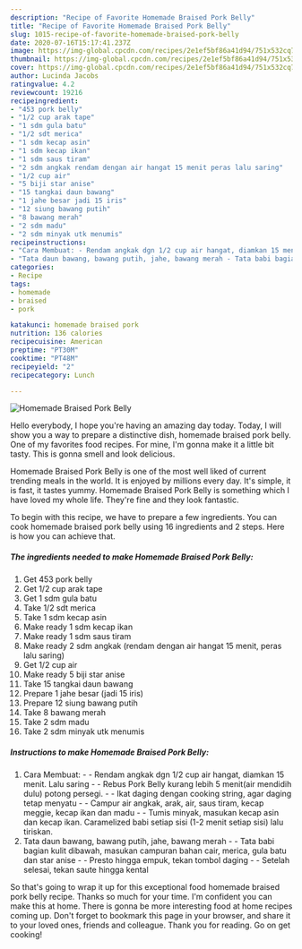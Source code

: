 ```yaml
---
description: "Recipe of Favorite Homemade Braised Pork Belly"
title: "Recipe of Favorite Homemade Braised Pork Belly"
slug: 1015-recipe-of-favorite-homemade-braised-pork-belly
date: 2020-07-16T15:17:41.237Z
image: https://img-global.cpcdn.com/recipes/2e1ef5bf86a41d94/751x532cq70/homemade-braised-pork-belly-foto-resep-utama.jpg
thumbnail: https://img-global.cpcdn.com/recipes/2e1ef5bf86a41d94/751x532cq70/homemade-braised-pork-belly-foto-resep-utama.jpg
cover: https://img-global.cpcdn.com/recipes/2e1ef5bf86a41d94/751x532cq70/homemade-braised-pork-belly-foto-resep-utama.jpg
author: Lucinda Jacobs
ratingvalue: 4.2
reviewcount: 19216
recipeingredient:
- "453 pork belly"
- "1/2 cup arak tape"
- "1 sdm gula batu"
- "1/2 sdt merica"
- "1 sdm kecap asin"
- "1 sdm kecap ikan"
- "1 sdm saus tiram"
- "2 sdm angkak rendam dengan air hangat 15 menit peras lalu saring"
- "1/2 cup air"
- "5 biji star anise"
- "15 tangkai daun bawang"
- "1 jahe besar jadi 15 iris"
- "12 siung bawang putih"
- "8 bawang merah"
- "2 sdm madu"
- "2 sdm minyak utk menumis"
recipeinstructions:
- "Cara Membuat: - Rendam angkak dgn 1/2 cup air hangat, diamkan 15 menit. Lalu saring - Rebus Pork Belly kurang lebih 5 menit(air mendidih dulu) potong persegi. - Ikat daging dengan cooking string, agar daging tetap menyatu - Campur air angkak, arak, air, saus tiram, kecap meggie, kecap ikan dan madu - Tumis minyak, masukan kecap asin dan kecap ikan. Caramelized babi setiap sisi (1-2 menit setiap sisi) lalu tiriskan."
- "Tata daun bawang, bawang putih, jahe, bawang merah - Tata babi bagian kulit dibawah, masukan campuran bahan cair, merica, gula batu dan star anise - Presto hingga empuk, tekan tombol daging - Setelah selesai, tekan saute hingga kental"
categories:
- Recipe
tags:
- homemade
- braised
- pork

katakunci: homemade braised pork 
nutrition: 136 calories
recipecuisine: American
preptime: "PT30M"
cooktime: "PT48M"
recipeyield: "2"
recipecategory: Lunch

---
```



![Homemade Braised Pork Belly](https://img-global.cpcdn.com/recipes/2e1ef5bf86a41d94/751x532cq70/homemade-braised-pork-belly-foto-resep-utama.jpg)

Hello everybody, I hope you're having an amazing day today. Today, I will show you a way to prepare a distinctive dish, homemade braised pork belly. One of my favorites food recipes. For mine, I'm gonna make it a little bit tasty. This is gonna smell and look delicious.



Homemade Braised Pork Belly is one of the most well liked of current trending meals in the world. It is enjoyed by millions every day. It's simple, it is fast, it tastes yummy. Homemade Braised Pork Belly is something which I have loved my whole life. They're fine and they look fantastic.


To begin with this recipe, we have to prepare a few ingredients. You can cook homemade braised pork belly using 16 ingredients and 2 steps. Here is how you can achieve that.

<!--inarticleads1-->

##### The ingredients needed to make Homemade Braised Pork Belly:

1. Get 453 pork belly
1. Get 1/2 cup arak tape
1. Get 1 sdm gula batu
1. Take 1/2 sdt merica
1. Take 1 sdm kecap asin
1. Make ready 1 sdm kecap ikan
1. Make ready 1 sdm saus tiram
1. Make ready 2 sdm angkak (rendam dengan air hangat 15 menit, peras lalu saring)
1. Get 1/2 cup air
1. Make ready 5 biji star anise
1. Take 15 tangkai daun bawang
1. Prepare 1 jahe besar (jadi 15 iris)
1. Prepare 12 siung bawang putih
1. Take 8 bawang merah
1. Take 2 sdm madu
1. Take 2 sdm minyak utk menumis




<!--inarticleads2-->

##### Instructions to make Homemade Braised Pork Belly:

1. Cara Membuat: - - Rendam angkak dgn 1/2 cup air hangat, diamkan 15 menit. Lalu saring - - Rebus Pork Belly kurang lebih 5 menit(air mendidih dulu) potong persegi. - - Ikat daging dengan cooking string, agar daging tetap menyatu - - Campur air angkak, arak, air, saus tiram, kecap meggie, kecap ikan dan madu - - Tumis minyak, masukan kecap asin dan kecap ikan. Caramelized babi setiap sisi (1-2 menit setiap sisi) lalu tiriskan.
1. Tata daun bawang, bawang putih, jahe, bawang merah - - Tata babi bagian kulit dibawah, masukan campuran bahan cair, merica, gula batu dan star anise - - Presto hingga empuk, tekan tombol daging - - Setelah selesai, tekan saute hingga kental




So that's going to wrap it up for this exceptional food homemade braised pork belly recipe. Thanks so much for your time. I'm confident you can make this at home. There is gonna be more interesting food at home recipes coming up. Don't forget to bookmark this page in your browser, and share it to your loved ones, friends and colleague. Thank you for reading. Go on get cooking!

